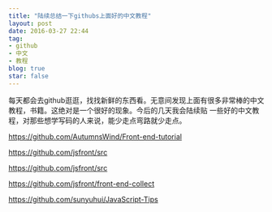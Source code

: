 ```yaml
---
title: "陆续总结一下githubs上面好的中文教程"
layout: post
date: 2016-03-27 22:44
tag:
- github
- 中文
- 教程
blog: true
star: false
---
```


每天都会去github逛逛，找找新鲜的东西看。无意间发现上面有很多非常棒的中文教程，书籍。这绝对是一个很好的现象。今后的几天我会陆续贴
一些好的中文教程，对那些想学写码的人来说，能少走点弯路就少走点。

https://github.com/AutumnsWind/Front-end-tutorial

https://github.com/jsfront/src

https://github.com/jsfront/src

https://github.com/jsfront/front-end-collect

https://github.com/sunyuhui/JavaScript-Tips
